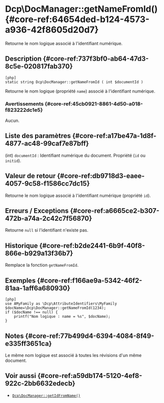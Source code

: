 # Dcp\DocManager::getNameFromId()  {#core-ref:64654ded-b124-4573-a936-42f8605d20d7}

<div class="short-description">
Retourne le nom logique associé à l'identifiant numérique.
</div>


## Description  {#core-ref:737f3bf0-ab64-47d3-8c5e-020817fab370}

    [php]
    static string Dcp\DocManager::getNameFromId ( int $documentId )


Retourne le nom logique (propriété `name`) associé à l'identifiant numérique.

### Avertissements  {#core-ref:45cb0921-8861-4d50-a018-f823222dc1e5}

Aucun.

## Liste des paramètres  {#core-ref:a17be47a-1d8f-4877-ac48-99caf7e87bff}


(int) `documentId`
:   Identifiant numérique du document. Propriété (`id` ou `initid`).


## Valeur de retour  {#core-ref:db9718d3-eaee-4057-9c58-f1586cc7dc15}

Retourne le nom logique associé à l'identifiant numérique (propriété `id`).

## Erreurs / Exceptions  {#core-ref:a6665ce2-b307-472b-a74a-2c42c7f56870}

Retourne `null` si l'identifiant n'existe pas.

## Historique  {#core-ref:b2de2441-6b9f-40f8-866e-b929a13f36b7}

Remplace la fonction `getNameFromId`.

## Exemples  {#core-ref:f166ae9a-5342-46f2-81aa-1aff6a680930}

    [php]
    use AMyFamily as \Dcp\AttributeIdentifiers\MyFamily
    $docName=\Dcp\DocManager::getNameFromId(1234);
    if ($docName !== null) {
        printf("Nom logique : name = %s", $docName);
    }

## Notes  {#core-ref:77b499d4-6394-4084-8f49-e335ff3651ca}

Le même nom logique est associé à toutes les révisions d'un même document.

## Voir aussi  {#core-ref:a59db174-5120-4ef8-922c-2bb6632edecb}

*   [`Dcp\DocManager::getIdFromName()`][idfromname]

<!-- links -->

[idfromname]:   #core-ref:bd01446c-e759-4191-a538-a766359d7e33
